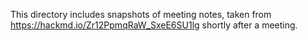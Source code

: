 This directory includes snapshots of meeting notes,
taken from https://hackmd.io/Zr12PpmqRaW_SxeE6SU1lg shortly after a meeting.
